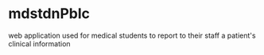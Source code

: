 # mdstdnPblc
web application used for medical students to report to their staff a patient's clinical information

